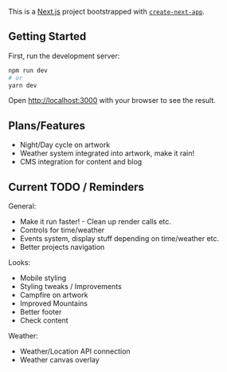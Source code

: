 This is a [Next.js](https://nextjs.org/) project bootstrapped with [`create-next-app`](https://github.com/vercel/next.js/tree/canary/packages/create-next-app).

## Getting Started

First, run the development server:

```bash
npm run dev
# or
yarn dev
```

Open [http://localhost:3000](http://localhost:3000) with your browser to see the result.


## Plans/Features

- Night/Day cycle on artwork
- Weather system integrated into artwork, make it rain!
- CMS integration for content and blog


## Current TODO / Reminders

General:
- Make it run faster! - Clean up render calls etc.
- Controls for time/weather
- Events system, display stuff depending on time/weather etc.
- Better projects navigation

Looks:
- Mobile styling
- Styling tweaks / Improvements
- Campfire on artwork
- Improved Mountains
- Better footer
- Check content

Weather:
- Weather/Location API connection
- Weather canvas overlay
